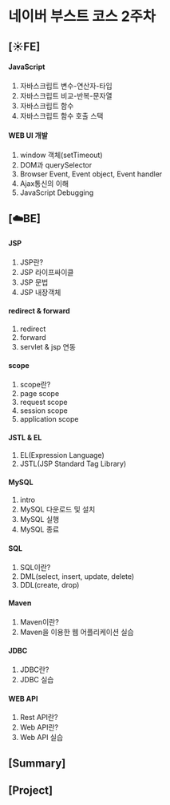 # 네이버 부스트 코스 2주차

## [:sunny:FE]

#### JavaScript

1. 자바스크립트 변수-연산자-타입
2. 자바스크립트 비교-반복-문자열
3. 자바스크립트 함수
4. 자바스크립트 함수 호출 스택

#### WEB UI 개발

1. window 객체(setTimeout)
2. DOM과 querySelector
3. Browser Event, Event object, Event handler
4. Ajax통신의 이해
5. JavaScript Debugging

## [:cloud:BE]

#### JSP

1. JSP란?
2. JSP 라이프싸이클
3. JSP 문법
4. JSP 내장객체

#### redirect & forward

1. redirect
2. forward
3. servlet & jsp 연동

#### scope

1. scope란?
2. page scope
3. request scope
4. session scope
5. application scope

#### JSTL & EL

1. EL(Expression Language)
2. JSTL(JSP Standard Tag Library)

#### MySQL

1. intro
2. MySQL 다운로드 및 설치
3. MySQL 실행
4. MySQL 종료

#### SQL

1. SQL이란?
2. DML(select, insert, update, delete)
3. DDL(create, drop)

#### Maven

1. Maven이란?
2. Maven을 이용한 웹 어플리케이션 실습

#### JDBC

1. JDBC란?
2. JDBC 실습

#### WEB API

1. Rest API란?
2. Web API란?
3. Web API 실습

## [Summary]

## [Project]

